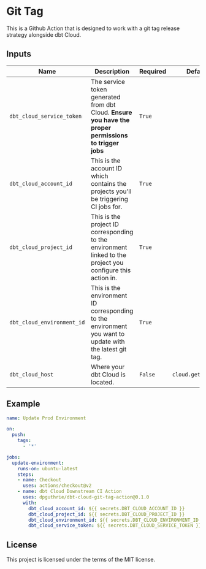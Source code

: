 # Git Tag

This is a Github Action that is designed to work with a git tag release strategy alongside dbt Cloud.

## Inputs

| **Name**                  | **Description**                                                                                                 | Required | Default            |
|---------------------------|-----------------------------------------------------------------------------------------------------------------|----------|--------------------|
| `dbt_cloud_service_token` | The service token generated from dbt Cloud.  **Ensure you have the proper permissions to trigger jobs**         | `True`   |                    |
| `dbt_cloud_account_id`    | This is the account ID which contains the projects you'll be triggering CI jobs for.                            | `True`   |                    |
| `dbt_cloud_project_id`        | This is the project ID corresponding to the environment linked to the project you configure this action in.              | `True`   |                    |
| `dbt_cloud_environment_id`        | This is the environment ID corresponding to the environment you want to update with the latest git tag.              | `True`   |                    |
| `dbt_cloud_host`          | Where your dbt Cloud is located.                                                                                | `False`  | `cloud.getdbt.com` |


## Example

```yaml
name: Update Prod Environment

on:
  push:
    tags:
      - '*'

jobs:
  update-environment:
    runs-on: ubuntu-latest
    steps:
    - name: Checkout
      uses: actions/checkout@v2
    - name: dbt Cloud Downstream CI Action
      uses: dpguthrie/dbt-cloud-git-tag-action@0.1.0
      with:
        dbt_cloud_account_id: ${{ secrets.DBT_CLOUD_ACCOUNT_ID }}
        dbt_cloud_project_id: ${{ secrets.DBT_CLOUD_PROJECT_ID }}
        dbt_cloud_environment_id: ${{ secrets.DBT_CLOUD_ENVIRONMENT_ID }}
        dbt_cloud_service_token: ${{ secrets.DBT_CLOUD_SERVICE_TOKEN }}
```

## License

This project is licensed under the terms of the MIT license.

